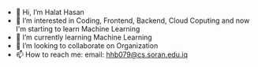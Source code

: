 - 👋 Hi, I’m Halat Hasan
- 👀 I’m interested in Coding, Frontend, Backend, Cloud Coputing and now I'm starting to learn Machine Learning
- 🌱 I’m currently learning Machine Learning
- 💞️ I’m looking to collaborate on Organization
- 📫 How to reach me: email: hhb079@cs.soran.edu.iq

